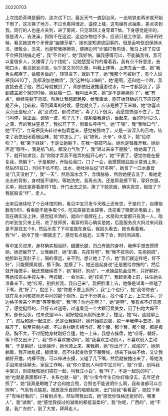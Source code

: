20220703

上次找奶茶琪是磨的，这次试下口，最近天气一直刮台风，一出地铁走两步就开始下雨了，这次换了地方，不过也离得很近，遥控上楼，这电梯有点抽象，差点夹到我，同行的人也差点夹到，进了房间，只见琪琪上身穿着T恤，下身感觉是空的，很是诱人，去洗澡，狗狗不在这边，这边杂物也不多，应该只是工作室，刷牙的时候，看见她这有个牙膏是“幽螺莎星”，她也是知道这回事的，但是舌吻依旧保持水准，很敬业，洗完，也是帮我擦擦背，便擦边问“诈骗打我电话，我马上挂了应该不会把我钱搞走吧”，我“不会的”，她“我好怕，骗我感情可以，不能骗我钱，我可以爱很多人，又赚得了几个钱呢”，见她楚楚可怜的看着我，我有点不好意思，去喝口水，看见她发消息，似乎是文哥的头像，叫我上床等，上床先舌一波，她”我舌头都麻了，做服务做的“，轻轻亲下，就趴下了，她“我那个号被封了，有个人说把我6610了，我都没加他微信”，我“这种纯口嗨的”，她'是啊，还和他一个群，我直接去说了他，然后号就被封了“，背部依旧波推漫游过水，每一寸都舔到了，舔到膝盖那个窝的时候，她猛嘬一口，我叫出声来，她”是不是弄痛你了“，我”有点“，继续完剩下背部，然后让我翘起屁股，给我毒龙，刚开始轻舔的几下应该还是舌头，比较软，等到真毒的时候，感觉就变了，应该是换了玉米糖，她“你喜欢深点还是轻点”，我“没试过，都试试吧”，毒了几下很深，我感觉快绷不住了，立马叫停，换正面，调情一波，吹了几下，便躺着我身边，舌起来，舌的时间之久，之深，弄的我快窒息了，我松开了下，侧着头呼呼气，她“干嘛”，我“我喘口气”，她“不行”，立马把我头转过来抱着猛亲，感觉被强吻了，又是一波深入的舌吻，结束了我依旧闭着眼回味，她“你怎么了“，我”缺氧，头晕“，休息下，她“给你吹？”，我“亲下妹妹”，于是让她躺下，在我一顿技巧后，她也是轻推开我，她娇声道”嗯哼~，我是纸飞机，都没力气吹了“，我”转过来亲下屁股“，给她毒了几下，就开始求饶，我”你刚才弄我不是弄的挺开心的“，她”不要了，感觉你是在报复我，快躺下“，于是躺好，开始给我口，口了一会，我摸摸她屁股示意骑上来，然后69互口，时间不长不短，出水，她吐掉后说"好多啊"，她含了一口水鼻音说”几天没射了“，我”一天“，然后温水含下，含情脉脉，然后她便去洗了，看她走出去的背影，身材挺不错的，等她洗完，我再去洗，还是帮我擦下背，穿好衣服，买单，她还是穿着那件T恤，开门出去之前，撩了下她衣服，确实真空，她拍了下我屁股说“坏”，走人。

出来后继续吃了个云味馆的粉，看见中宝贝发今天晚上还有空，于是约了，自爆指数有565，看看能不能争取个6，吃完直接去金碧等，洗完看了眼更衣电脑上，她现在确实没上钟，感觉挺冷清的，就四个普牌在上，水房和大堂都只有我一人，隐约听到宝贝来上班，进了技师房，看穿的背心确实是她，后面服务员大妈过来问我是不是找五个8，然后示意了下中宝就在身后，我回头看去，她也看着我，我“hi”，她冷了我一眼就走了，感觉有点尴尬，又等了会，到时间进房。

等中宝贝进来，身材确实相当好，细腰长腿，凹凸有致的身材，我伸手想去摸摸她，她还躲开了，让我躺好，她”趴着，先按背吧“，我”我不按背的，先抱抱把“，她脸趴在我肚子上，隔的很远，亲不到，想让她上了点，她”我们就这样吧，好不好“，只能摸摸肩膀，摸下胸，尬摸了下，她还是起身说”还是要给你按的“，然后就开始按手，我还想继续摸下，她”躺好，别动“，一点操盘机会没有，只好躺好，等她按完右手按左手，再按腿，一会功夫，她“按完了”，我起身凑上前，扶住她头准备亲下，她“哎呀，别扒拉我，我自己来”，我把脸凑上去，她像是试毒一样碰了下嘴，说“好了”，尬坐下，她“你要不要上厕所”，我“上个也行”，她“我带你去”，就在茶水间和技师房中间的那个厕所，由于不分男女，找个格子上，上完洗手，旁边格子传来个声音"等等我呗"，我“啊？你也在啊？”，她“是啊”，我有点不好意思了，感觉挺怪的，只好去过道等，过道看见一个大眼可爱美女，问了扫地大妈不知，部长见状，过来说是555，刚好她也从厕所出来了，撞见，她“呵，这就聊上了”，然后和她一起进房，还是让我躺好，她开始脱衣服，脱一半我伸手去摸，她躲开了，脱至只剩内裤，不过身材确实相当好，那个腰，那个臀，那个腿，都是极品，胸不大，不过配她身材刚好合适，她一上床，我想去操盘，她“哎呀，躺好，等下你又出汗了”，我“你不喜欢被动吗”，她“我喜欢主动别人，不喜欢别人主动我”，于是躺好，让她操作，她也骑上来，亲我胸，她“你出汗了，咸咸的”，她侧躺着，我开始乱摸，腿很滑，忍不住起身欣赏下腰臀线，想亲下妹妹不给，又让我躺好开撸，内裤不脱，可以伸进去摸，又碰了几下嘴，然后就被撸出来了，等她洗手回来继续聊天，家庭工作啊，我“你介意别人叫你中宝贝吗”，她“介意，别叫我中宝贝，别把我和她们搞在一起，叫我江小白”，我“咋了，不是一起玩的吗”，她“也就是表面那样子，关系也就一般”，我“小宝今年生日你好像没去，去年还合照了”，她“我真是眼瞎了才会和她合照，合照也不能说明什么啊，我和谁都可以合照啊”，气氛有点尴尬，她放音乐自顾的唱歌起来，出门前我“看看逼”，她拉下裤子"有啥好看的"，只看到点毛，然后带我出去，她“感觉你性格还挺好的，哪里人”，我“湖南”，她“感觉我按过的湖南的都挺温柔的”，我“你呢，广西的”，她“不是，我广东的”，到了大堂，拜拜走人。

